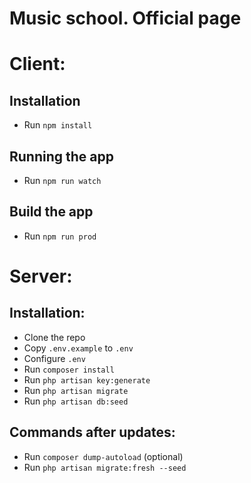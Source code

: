 # Music school. Official page

# Client:
## Installation
* Run `npm install`

## Running the app
* Run `npm run watch`

## Build the app
* Run `npm run prod`

# Server:
## Installation:
* Clone the repo
* Copy `.env.example` to `.env`
* Configure `.env`
* Run `composer install`
* Run `php artisan key:generate`
* Run `php artisan migrate`
* Run `php artisan db:seed`

## Commands after updates:
* Run `composer dump-autoload` (optional)
* Run `php artisan migrate:fresh --seed`